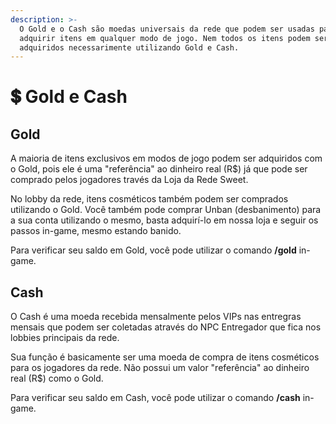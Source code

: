 ```yaml
---
description: >-
  O Gold e o Cash são moedas universais da rede que podem ser usadas para
  adquirir itens em qualquer modo de jogo. Nem todos os itens podem ser
  adquiridos necessarimente utilizando Gold e Cash.
---
```


# 💲 Gold e Cash

## Gold

A maioria de itens exclusivos em modos de jogo podem ser adquiridos com o Gold, pois ele é uma "referência" ao dinheiro real (R$) já que pode ser comprado pelos jogadores través da Loja da Rede Sweet.

No lobby da rede, itens cosméticos também podem ser comprados utilizando o Gold. Você também pode comprar Unban (desbanimento) para a sua conta utilizando o mesmo, basta adquirí-lo em nossa loja e seguir os passos in-game, mesmo estando banido.

Para verificar seu saldo em Gold, você pode utilizar o comando **/gold** in-game.

## Cash

O Cash é uma moeda recebida mensalmente pelos VIPs nas entregras mensais que podem ser coletadas através do NPC Entregador que fica nos lobbies principais da rede.

Sua função é basicamente ser uma moeda de compra de itens cosméticos para os jogadores da rede. Não possui um valor "referência" ao dinheiro real (R$) como o Gold.

Para verificar seu saldo em Cash, você pode utilizar o comando **/cash** in-game.
